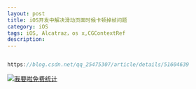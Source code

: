 ```yaml
---
layout: post
title: iOS开发中解决滑动页面时候卡顿掉帧问题
category: iOS
tags: iOS, Alcatraz，os x,CGContextRef
description:
---
```



```javascript

https://blog.csdn.net/qq_25475307/article/details/51604639


```









<script language="javascript" type="text/javascript" src="//js.users.51.la/19176892.js"></script>
<noscript><a href="//www.51.la/?19176892" target="_blank"><img alt="&#x6211;&#x8981;&#x5566;&#x514D;&#x8D39;&#x7EDF;&#x8BA1;" src="//img.users.51.la/19176892.asp" style="border:none" /></a></noscript>


